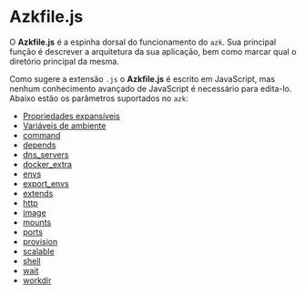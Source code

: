 # Azkfile.js

O **Azkfile.js** é a espinha dorsal do funcionamento do `azk`. Sua principal função é descrever a arquitetura da sua aplicação, bem como marcar qual o diretório principal da mesma.

Como sugere a extensão `.js` o **Azkfile.js** é escrito em JavaScript, mas nenhum conhecimento avançado de JavaScript é necessário para edita-lo. Abaixo estão os parâmetros suportados no `azk`:

- [Propriedades expansíveis](expandable_properties.md)
- [Variáveis de ambiente](environment_variables.md)
- [command](command.md)
- [depends](depends.md)
- [dns_servers](dns_servers.md)
- [docker_extra](docker_extra.md)
- [envs](envs.md)
- [export_envs](export_envs.md)
- [extends](extends.md)
- [http](http.md)
- [image](image.md)
- [mounts](mounts.md)
- [ports](ports.md)
- [provision](provision.md)
- [scalable](scalable.md)
- [shell](shell.md)
- [wait](wait.md)
- [workdir](workdir.md)
